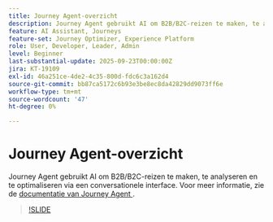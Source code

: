 ```yaml
---
title: Journey Agent-overzicht
description: Journey Agent gebruikt AI om B2B/B2C-reizen te maken, te analyseren en te optimaliseren via een conversationele interface.
feature: AI Assistant, Journeys
feature-set: Journey Optimizer, Experience Platform
role: User, Developer, Leader, Admin
level: Beginner
last-substantial-update: 2025-09-23T00:00:00Z
jira: KT-19109
exl-id: 46a251ce-4de2-4c35-800d-fdc6c3a162d4
source-git-commit: bb87ca5172c6b93e3be8ec8da42829dd9073ff6e
workflow-type: tm+mt
source-wordcount: '47'
ht-degree: 0%

---
```


# Journey Agent-overzicht

Journey Agent gebruikt AI om B2B/B2C-reizen te maken, te analyseren en te optimaliseren via een conversationele interface. Voor meer informatie, zie de [ documentatie van Journey Agent ](https://experienceleague.adobe.com/nl/docs/experience-cloud-ai/experience-cloud-ai/agents/ajo-agent-analyze).

>[!SLIDE](journey-agent-overview)
